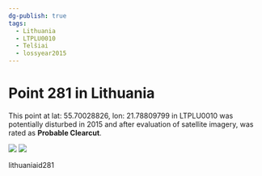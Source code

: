 ```yaml
---
dg-publish: true
tags:
  - Lithuania
  - LTPLU0010
  - Telšiai
  - lossyear2015
---
```


# Point 281 in Lithuania

This point at lat: 55.70028826, lon: 21.78809799 in LTPLU0010 was potentially disturbed in 2015 and after evaluation of satellite imagery, was rated as **Probable Clearcut**.

<div class='juxtapose' data-showcredits='false'>
<img src='https://baserow-backend-production20240528124524339000000001.s3.amazonaws.com/user_files/PoTbjpNRLYF8xXwQkHUC7r65Z248Pmm0_79a4f5a94195cea5c7c4b3836d60d0c73d6141e2789902d927d0a8c831d3ea13.png' data-label='May 2011' />
<img src='https://baserow-backend-production20240528124524339000000001.s3.amazonaws.com/user_files/eydJyHRNl1gibHxdIMFBTXwvnnv4ifqz_eb65dedf7d3ecec31ec72030700b4bc4d9428f4a7f0da556e12f4c57cd0724fd.png' data-label='May 2016' />
</div>

lithuaniaid281